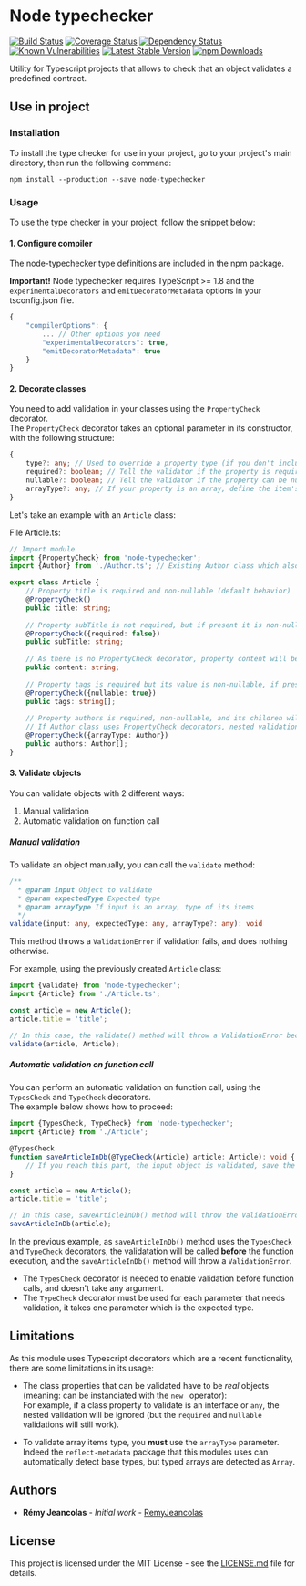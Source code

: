# Node typechecker

[![Build Status](https://travis-ci.org/RemyJeancolas/node-typechecker.svg?branch=master)](https://travis-ci.org/RemyJeancolas/node-typechecker)
[![Coverage Status](https://coveralls.io/repos/github/RemyJeancolas/node-typechecker/badge.svg)](https://coveralls.io/github/RemyJeancolas/node-typechecker)
[![Dependency Status](https://gemnasium.com/badges/github.com/RemyJeancolas/node-typechecker.svg)](https://gemnasium.com/github.com/RemyJeancolas/node-typechecker)
[![Known Vulnerabilities](https://snyk.io/test/github/RemyJeancolas/node-typechecker/badge.svg)](https://snyk.io/test/github/RemyJeancolas/node-typechecker)
[![Latest Stable Version](https://img.shields.io/npm/v/node-typechecker.svg)](https://www.npmjs.com/package/node-typechecker)
[![npm Downloads](https://img.shields.io/npm/dm/node-typechecker.svg)](https://www.npmjs.com/package/node-typechecker)

Utility for Typescript projects that allows to check that an object validates a predefined contract.

## Use in project

### Installation

To install the type checker for use in your project, go to your project's main directory, then run the following command:

```
npm install --production --save node-typechecker
```

### Usage

To use the type checker in your project, follow the snippet below:

#### 1. Configure compiler

The node-typechecker type definitions are included in the npm package.

**Important!** Node typechecker requires TypeScript >= 1.8 and the `experimentalDecorators` and `emitDecoratorMetadata` options in your tsconfig.json file.
```js
{
    "compilerOptions": {
        ... // Other options you need
        "experimentalDecorators": true,
        "emitDecoratorMetadata": true
    }
}
```

#### 2. Decorate classes

You need to add validation in your classes using the `PropertyCheck` decorator.  
The `PropertyCheck` decorator takes an optional parameter in its constructor, with the following structure:  
```ts
{
    type?: any; // Used to override a property type (if you don't include this parameter, property type will be automatically found)
    required?: boolean; // Tell the validator if the property is required (default to true)
    nullable?: boolean; // Tell the validator if the property can be null or undefined (default false)
    arrayType?: any; // If your property is an array, define the item's type. If you don't want to check the item's type, just omit this parameter (default undefined)
}
```

Let's take an example with an `Article` class:

File Article.ts:
```ts
// Import module
import {PropertyCheck} from 'node-typechecker';
import {Author} from './Author.ts'; // Existing Author class which also contains validation

export class Article {
    // Property title is required and non-nullable (default behavior)
    @PropertyCheck()
    public title: string;
    
    // Property subTitle is not required, but if present it is non-nullable
    @PropertyCheck({required: false})
    public subTitle: string;
    
    // As there is no PropertyCheck decorator, property content will be ignored by the Type checker
    public content: string;
    
    // Property tags is required but its value is non-nullable, if present, tags items will not be checked
    @PropertyCheck({nullable: true})
    public tags: string[];
    
    // Property authors is required, non-nullable, and its children will be checked as Author objects
    // If Author class uses PropertyCheck decorators, nested validation will be performed
    @PropertyCheck({arrayType: Author})
    public authors: Author[];
}
```

#### 3. Validate objects

You can validate objects with 2 different ways: 
1. Manual validation
2. Automatic validation on function call
 
##### Manual validation

To validate an object manually, you can call the `validate` method:

```ts
/**
  * @param input Object to validate
  * @param expectedType Expected type
  * @param arrayType If input is an array, type of its items
  */
validate(input: any, expectedType: any, arrayType?: any): void
```
This method throws a `ValidationError` if validation fails, and does nothing otherwise.

For example, using the previously created `Article` class:
```ts
import {validate} from 'node-typechecker';
import {Article} from './Article.ts';

const article = new Article();
article.title = 'title';

// In this case, the validate() method will throw a ValidationError because the Article 'tags' property is required
validate(article, Article);
```

##### Automatic validation on function call

You can perform an automatic validation on function call, using the `TypesCheck` and `TypeCheck` decorators.  
The example below shows how to proceed:

```ts
import {TypesCheck, TypeCheck} from 'node-typechecker';
import {Article} from './Article';

@TypesCheck
function saveArticleInDb(@TypeCheck(Article) article: Article): void {
    // If you reach this part, the input object is validated, save the article in database
}

const article = new Article();
article.title = 'title';

// In this case, saveArticleInDb() method will throw the ValidationError
saveArticleInDb(article);
```

In the previous example, as `saveArticleInDb()` method uses the `TypesCheck` and `TypeCheck` decorators, the validatation will be called **before** the function execution, and the `saveArticleInDb()` method will throw a `ValidationError`.  

* The `TypesCheck` decorator is needed to enable validation before function calls, and doesn't take any argument.  
* The `TypeCheck` decorator must be used for each parameter that needs validation, it takes one parameter which is the expected type.
 
## Limitations

As this module uses Typescript decorators which are a recent functionality, there are some limitations in its usage:

* The class properties that can be validated have to be *real* objects (meaning: can be instanciated with the `new ` operator):  
For example, if a class property to validate is an interface or `any`, the nested validation will be ignored (but the `required` and `nullable` validations will still work).

* To validate array items type, you **must** use the `arrayType` parameter. Indeed the `reflect-metadata` package that this modules uses can automatically detect base types, but typed arrays are detected as `Array`.

## Authors

* **Rémy Jeancolas** - *Initial work* - [RemyJeancolas](https://github.com/RemyJeancolas)

## License

This project is licensed under the MIT License - see the [LICENSE.md](LICENSE.md) file for details.